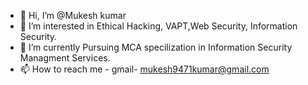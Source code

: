 - 👋 Hi, I’m @Mukesh kumar
- 👀 I’m interested in Ethical Hacking, VAPT,Web Security, Information Security.
- 🌱 I’m currently Pursuing MCA specilization in Information Security Managment Services.
- 📫 How to reach me - gmail- mukesh9471kumar@gmail.com
